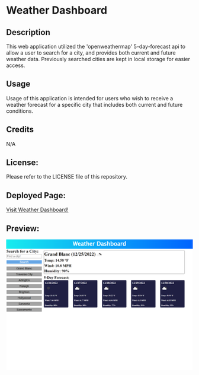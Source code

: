 # Weather Dashboard

## Description
This web application utilized the 'openweathermap' 5-day-forecast api to allow a user to search for a city, and provides both current and future weather data. Previously searched cities are kept in local storage for easier access.

## Usage
Usage of this application is intended for users who wish to receive a weather forecast for a specific city that includes both current and future conditions.

## Credits
N/A

## License:
Please refer to the LICENSE file of this repository.

## Deployed Page: 
<a href="https://acarter867.github.io/Weather-Dashboard/">Visit Weather Dashboard!</a>

## Preview:
<img src="/assets/Images/Project-Preview.png" alt="Coding Quiz Preview">